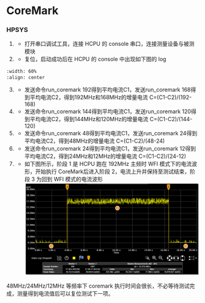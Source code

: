 # CoreMark
### HPSYS
1. * 打开串口调试工具，连接 HCPU 的 console 串口，连接测量设备与被测模块
2. * 复位，启动成功后在 HCPU 的 console 中出现如下图的 log

```{figure} assert/image4.png
:width: 60%
:align: center
```
3. * 发送命令run_coremark 192得到平均电流C1，发送run_coremark 168得到平均电流C2，得到192MHz和168MHz的增量电流 C=(C1-C2)/(192-168)
4. * 发送命令run_coremark 144得到平均电流C1，发送run_coremark 120得到平均电流C2，得到144MHz和120MHz的增量电流 C=(C1-C2)/(144-120)
5. * 发送命令run_coremark 48得到平均电流C1，发送run_coremark 24得到平均电流C2，得到48MHz的增量电流 C=(C1-C2)/(48-24)
6. * 发送命令run_coremark 24得到平均电流C1，发送run_coremark 12得到平均电流C2，得到24MHz和12MHz的增量电流 C=(C1-C2)/(24-12)
7. * 如下图所示，阶段 1 是 HCPU 跑在 192MHz 主频时 WFI 模式下的电流波形，开始执行 CoreMark后进入阶段 2，电流上升并保持至测试结束，阶段 3 为回到 WFI 模式的电流波形
![](assert/image5.png)

48MHz/24MHz/12MHz 等频率下 coremark 执行时间会很长，不必等待测试完成，测量得到电流值后可以复位测试下一项。

